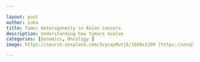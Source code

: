```yaml
---

layout: post
author: yuka
title: Tumor Heterogeneity in Asian cancers
description: Understanding how tumors evolve
categories: [Genomics, Oncology ]
image: https://source.unsplash.com/3vycqsMutjE/1600x1200 [https://unsplash.com/photos/hNrd99q5peI]

---
```


